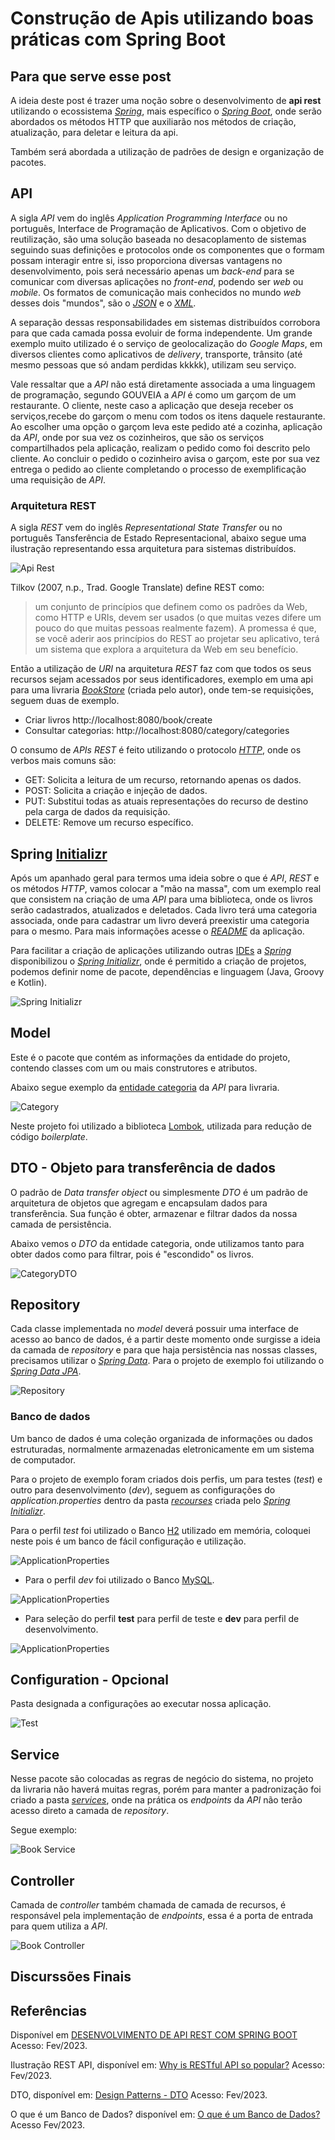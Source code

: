 # Construção de Apis utilizando boas práticas com Spring Boot

## Para que serve esse post

A ideia deste post é trazer uma noção sobre o desenvolvimento de **api rest** utilizando o ecossistema [*Spring*](https://spring.io/projects), mais específico o [*Spring Boot*](https://spring.io/projects/spring-boot), onde serão abordados os métodos HTTP que auxiliarão nos métodos de criação, atualização, para deletar e leitura da api.

Também será abordada a utilização de padrões de design e organização de pacotes.

## API

A sigla *API* vem do inglês *Application Programming Interface* ou no português, Interface de Programação de Aplicativos. Com o objetivo de reutilização, são uma solução baseada no desacoplamento de sistemas seguindo suas definições e protocolos onde os componentes que o formam possam interagir entre si, isso proporciona diversas vantagens no desenvolvimento, pois será necessário apenas um *back-end* para se comunicar com diversas aplicações no *front-end*, podendo ser *web* ou *mobile*. Os formatos de comunicação mais conhecidos no mundo *web* desses dois "mundos", são o [*JSON*](https://pt.wikipedia.org/wiki/JSON) e o [*XML*](https://pt.wikipedia.org/wiki/XML).

A separação dessas responsabilidades em sistemas distribuídos corrobora para que cada camada possa evoluir de forma independente. Um grande exemplo muito utilizado é o serviço de geolocalização do *Google Maps*, em diversos clientes como aplicativos de *delivery*, transporte, trânsito (até mesmo pessoas que só andam perdidas kkkkk), utilizam seu serviço.

Vale ressaltar que a *API* não está diretamente associada a uma linguagem de programação, segundo GOUVEIA a *API* é como um garçom de um restaurante. O cliente, neste caso a aplicação que deseja receber os serviços,recebe do garçom o menu com todos os itens daquele restaurante. Ao escolher uma opção o garçom leva este pedido até a cozinha, aplicação da *API*, onde por sua vez os cozinheiros, que são os serviços compartilhados pela aplicação, realizam o pedido como foi descrito pelo cliente. Ao concluir o pedido o cozinheiro avisa o garçom, este por sua vez entrega o pedido ao cliente completando o processo de exemplificação uma requisição de *API*.

### Arquitetura REST

A sigla *REST* vem do inglês *Representational State Transfer* ou no português Tansferência de Estado Representacional, abaixo segue uma ilustração representando essa arquitetura para sistemas distribuídos.

![Api Rest](README_IMG/REST_API.png)

Tilkov (2007, n.p., Trad. Google Translate) define REST como:
> um conjunto de princípios que definem como os padrões da Web, como HTTP e URIs, devem ser usados (o que muitas vezes difere um pouco do que muitas pessoas realmente fazem). A promessa é que, se você aderir aos princípios do REST ao projetar seu aplicativo, terá um sistema que explora a arquitetura da Web em seu benefício.

Então a utilização de *URI* na arquitetura *REST* faz com que todos os seus recursos sejam acessados por seus identificadores, exemplo em uma api para uma livraria [*BookStore*](https://github.com/TaylanTorres09/book-store-api) (criada pelo autor), onde tem-se requisições, seguem duas de exemplo.

- Criar livros http://localhost:8080/book/create
- Consultar categorias: http://localhost:8080/category/categories

O consumo de *APIs REST* é feito utilizando o protocolo [*HTTP*](https://www.alura.com.br/artigos/desmistificando-o-protocolo-http-parte-1), onde os verbos mais comuns são:

- GET: Solicita a leitura de um recurso, retornando apenas os dados.
- POST: Solicita a criação e injeção de dados.
- PUT: Substitui todas as atuais representações do recurso de destino pela carga de dados da requisição.
- DELETE: Remove um recurso específico.

## Spring [Initializr](https://start.spring.io/)

Após um apanhado geral para termos uma ideia sobre o que é *API*, *REST* e os métodos *HTTP*, vamos colocar a "mão na massa", com um exemplo real que consistem na criação de uma *API* para uma biblioteca, onde os livros serão cadastrados, atualizados e deletados. Cada livro terá uma categoria associada, onde para cadastrar um livro deverá preexistir uma categoria para o mesmo. Para mais informações acesse o [*README*](https://github.com/TaylanTorres09/book-store-api/blob/main/README.md) da aplicação.

Para facilitar a criação de aplicações utilizando outras [IDEs](https://www.redhat.com/pt-br/topics/middleware/what-is-ide) a [*Spring*](https://spring.io/projects) disponibilizou o [*Spring Initializr*](https://start.spring.io/), onde é permitido a criação de projetos, podemos definir nome de pacote, dependências e linguagem (Java, Groovy e Kotlin).

![Spring Initializr](README_IMG/Spring%20Initializr.png)

## Model

Este é o pacote que contém as informações da entidade do projeto, contendo classes com um ou mais construtores e atributos.

Abaixo segue exemplo da [entidade categoria](https://github.com/TaylanTorres09/book-store-api/blob/main/src/main/java/com/bookstore/bookstore/models/Category.java) da *API* para livraria.

![Category](README_IMG/model-categoria.png)

Neste projeto foi utilizado a biblioteca [Lombok](https://projectlombok.org/), utilizada para redução de código *boilerplate*.

## DTO - Objeto para transferência de dados

O padrão de *Data transfer object* ou simplesmente *DTO* é um padrão de arquitetura de objetos que agregam e encapsulam dados para transferência. Sua função é obter, armazenar e filtrar dados da nossa camada de persistência.

Abaixo vemos o *DTO* da entidade categoria, onde utilizamos tanto para obter dados como para filtrar, pois é "escondido" os livros.

![CategoryDTO](README_IMG/categoria-dto.png)

## Repository

Cada classe implementada no *model* deverá possuir uma interface de acesso ao banco de dados, é a partir deste momento onde surgisse a ideia da camada de *repository* e para que haja persistência nas nossas classes, precisamos utilizar o [*Spring Data*](https://spring.io/projects/spring-data). Para o projeto de exemplo foi utilizando o [*Spring Data JPA*](https://spring.io/projects/spring-data-jpa).

![Repository](README_IMG/repository.png)

### Banco de dados

Um banco de dados é uma coleção organizada de informações ou dados estruturadas, normalmente armazenadas eletronicamente em um sistema de computador.

Para o projeto de exemplo foram criados dois perfis, um para testes (*test*) e outro para desenvolvimento (*dev*), seguem as configurações do *application.properties* dentro da pasta [*recourses*](https://github.com/TaylanTorres09/book-store-api/tree/main/src/main/resources) criada pelo [*Spring Initializr*](https://start.spring.io/).

Para o perfil *test* foi utilizado o Banco [H2](https://www.h2database.com/html/main.html) utilizado em memória, coloquei neste pois é um banco de fácil configuração e utilização.

![ApplicationProperties](README_IMG/application-test.properties.png)

- Para o perfil *dev* foi utilizado o Banco [MySQL](https://www.mysql.com/products/workbench/).

![ApplicationProperties](README_IMG/application-dev.properties.png)

- Para seleção do perfil **test** para perfil de teste e **dev** para perfil de desenvolvimento.

![ApplicationProperties](README_IMG/application.properties.png)

## Configuration - Opcional

Pasta designada a configurações ao executar nossa aplicação.

![Test](README_IMG/configuration-test-profile.png)

## Service

Nesse pacote são colocadas as regras de negócio do sistema, no projeto da livraria não haverá muitas regras, porém para manter a padronização foi criado a pasta [*services*](https://github.com/TaylanTorres09/book-store-api/tree/main/src/main/java/com/bookstore/bookstore/service), onde na prática os *endpoints* da *API* não terão acesso direto a camada de *repository*.

Segue exemplo:

![Book Service](README_IMG/book%20service.png)

## Controller

Camada de *controller* também chamada de camada de recursos, é responsável pela implementação de *endpoints*, essa é a porta de entrada para quem utiliza a *API*.

![Book Controller](README_IMG/Controller.png)

## Discurssões Finais

## Referências

Disponível em [DESENVOLVIMENTO DE API REST COM SPRING BOOT](https://www.unirios.edu.br/revistarios/media/revistas/2021/29/desenvolvimento_de_api_rest_com_spring_boot.pdf) Acesso: Fev/2023. 

Ilustração REST API, disponível em: [Why is RESTful API so popular?](https://blog.bytebytego.com/p/why-is-restful-api-so-popular) Acesso: Fev/2023.

DTO, disponível em: [Design Patterns - DTO](https://javabahia.github.io/falando-sobre-dto/) Acesso: Fev/2023.

O que é um Banco de Dados? disponível em: [O que é um Banco de Dados?](https://www.oracle.com/br/database/what-is-database/#:~:text=Um%20banco%20de%20dados%20%C3%A9,banco%20de%20dados%20(DBMS).) Acesso Fev/2023.